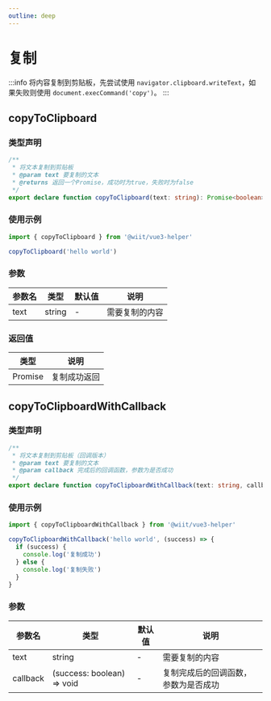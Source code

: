 ```yaml
---
outline: deep
---
```



# 复制 <Badge type="tip" text="函数" />

:::info
将内容复制到剪贴板，先尝试使用 `navigator.clipboard.writeText`，如果失败则使用 `document.execCommand('copy')`。
:::

## copyToClipboard

### 类型声明

```ts
/**
 * 将文本复制到剪贴板
 * @param text 要复制的文本
 * @returns 返回一个Promise，成功时为true，失败时为false
 */
export declare function copyToClipboard(text: string): Promise<boolean>;
```

### 使用示例

```ts
import { copyToClipboard } from '@wiit/vue3-helper'

copyToClipboard('hello world')
```

### 参数

| 参数名 | 类型   | 默认值 | 说明     |
| ------ | ------ | ------ | -------- |
| text   | string | -      | 需要复制的内容 |

### 返回值

| 类型   | 说明         |
| ------ | ------------ |
| Promise | 复制成功返回 |

## copyToClipboardWithCallback

### 类型声明

```ts
/**
 * 将文本复制到剪贴板（回调版本）
 * @param text 要复制的文本
 * @param callback 完成后的回调函数，参数为是否成功
 */
export declare function copyToClipboardWithCallback(text: string, callback: (success: boolean) => void): void;
```

### 使用示例

```ts
import { copyToClipboardWithCallback } from '@wiit/vue3-helper'

copyToClipboardWithCallback('hello world', (success) => {
  if (success) {
    console.log('复制成功')
  } else {
    console.log('复制失败')
  }
}
```

### 参数

| 参数名 | 类型   | 默认值 | 说明     |
| ------ | ------ | ------ | -------- |
| text   | string | -      | 需要复制的内容 |
| callback | (success: boolean) => void | - | 复制完成后的回调函数，参数为是否成功 |  
